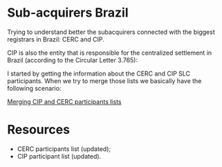 # Sub-acquirers Brazil
Trying to understand better the subacquirers connected with the biggest registrars in Brazil: CERC and CIP.

CIP is also the entity that is responsible for the centralized settlement in Brazil (according to the Circular Letter 3.765):


I started by getting the information about the CERC and CIP SLC participants. When we try to merge those lists we basically have the following scenario:

[Merging CIP and CERC participants lists](./images/registrars.png)

# Resources
- CERC participants list (updated);
- CIP participant list (updated).
